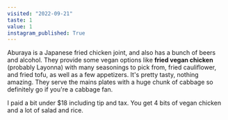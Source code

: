 ```yaml
---
visited: "2022-09-21"
taste: 1
value: 1
instagram_published: True
---
```


Aburaya is a Japanese fried chicken joint, and also has a bunch of beers and alcohol. They provide some vegan options like **fried vegan chicken** (probably Layonna) with many seasonings to pick from, fried cauliflower, and fried tofu, as well as a few appetizers. It's pretty tasty, nothing amazing. They serve the mains plates with a huge chunk of cabbage so definitely go if you're a cabbage fan.

I paid a bit under $18 including tip and tax. You get 4 bits of vegan chicken and a lot of salad and rice.
